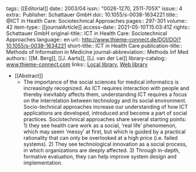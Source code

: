 tags:: [[Editorial]]
date:: 2003/04
issn:: "0026-1270, 2511-705X"
issue:: 4
extra:: Publisher: Schattauer GmbH
doi:: 10.1055/s-0038-1634221
title:: @ICT in Health Care: Sociotechnical Approaches
pages:: 297-301
volume:: 42
item-type:: [[journalArticle]]
access-date:: 2021-05-10T15:03:41Z
rights:: Schattauer GmbH
original-title:: ICT in Health Care: Sociotechnical Approaches
language:: en
url:: http://www.thieme-connect.de/DOI/DOI?10.1055/s-0038-1634221
short-title:: ICT in Health Care
publication-title:: Methods of Information in Medicine
journal-abbreviation:: Methods Inf Med
authors:: [[M. Berg]], [[J. Aarts]], [[J. van der Lei]]
library-catalog:: www.thieme-connect.com
links:: [Local library](zotero://select/library/items/ADFUZ4RY), [Web library](https://www.zotero.org/users/6520516/items/ADFUZ4RY)

- [[Abstract]]
	- The importance of the social sciences for medical informatics is increasingly recognized. As ICT requires interaction with people and thereby inevitably affects them, understanding ICT requires a focus on the interrelation between technology and its social environment. Socio-technical approaches increase our understanding of how ICT applications are developed, introduced and become a part of social practices. Sociotechnical approaches share several starting points: 1) they see health care work as a social, ‘real life’ phenomenon, which may seem ‘messy’ at first, but which is guided by a practical rationality that can only be overlooked at a high price (i.e. failed systems). 2) They see technological innovation as a social process, in which organizations are deeply affected. 3) Through in-depth, formative evaluation, they can help improve system design and implementation.
